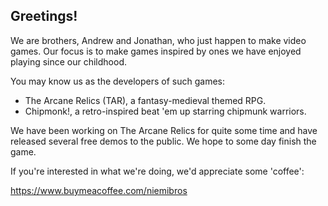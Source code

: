 ## Greetings!

We are brothers, Andrew and Jonathan, who just happen to make video games. Our focus is to make games inspired by ones we have enjoyed playing since our childhood. 

You may know us as the developers of such games:
- The Arcane Relics (TAR), a fantasy-medieval themed RPG.
- Chipmonk!, a retro-inspired beat 'em up starring chipmunk warriors.

We have been working on The Arcane Relics for quite some time and have released several free demos to the public. We hope to some day finish the game.

If you're interested in what we're doing, we'd appreciate some 'coffee':

https://www.buymeacoffee.com/niemibros
